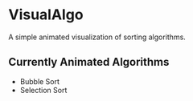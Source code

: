 # VisualAlgo

A simple animated visualization of sorting algorithms.

<h2>Currently Animated Algorithms</h2>
<ul>
<li>Bubble Sort</li>
<li>Selection Sort</li>
</ul>
